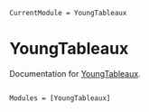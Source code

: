 ```@meta
CurrentModule = YoungTableaux
```

# YoungTableaux

Documentation for [YoungTableaux](https://github.com/simeonschaub/YoungTableaux.jl).

```@index
```

```@autodocs
Modules = [YoungTableaux]
```
